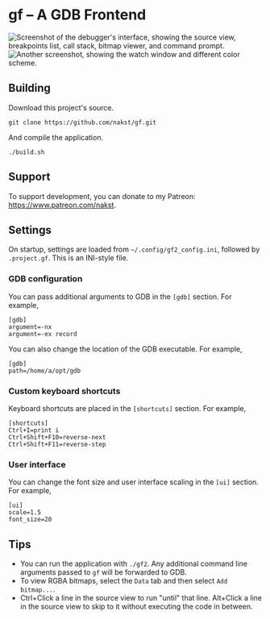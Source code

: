 # **gf** – A GDB Frontend

![Screenshot of the debugger's interface, showing the source view, breakpoints list, call stack, bitmap viewer, and command prompt.](https://cdn.discordapp.com/attachments/462643277321994245/848264598673948672/sc2.png)
![Another screenshot, showing the watch window and different color scheme.](https://cdn.discordapp.com/attachments/462643277321994245/848264595621675068/sc1.png)

## Building

Download this project's source.

    git clone https://github.com/nakst/gf.git

And compile the application.

    ./build.sh

## Support

To support development, you can donate to my Patreon: https://www.patreon.com/nakst.

## Settings

On startup, settings are loaded from `~/.config/gf2_config.ini`, followed by `.project.gf`. This is an INI-style file.

### GDB configuration

You can pass additional arguments to GDB in the `[gdb]` section. For example,

    [gdb]
    argument=-nx
    argument=-ex record

You can also change the location of the GDB executable. For example,

    [gdb]
    path=/home/a/opt/gdb

### Custom keyboard shortcuts

Keyboard shortcuts are placed in the `[shortcuts]` section. For example,

    [shortcuts]
    Ctrl+I=print i
    Ctrl+Shift+F10=reverse-next
    Ctrl+Shift+F11=reverse-step

### User interface

You can change the font size and user interface scaling in the `[ui]` section. For example,

    [ui]
    scale=1.5
    font_size=20

## Tips

- You can run the application with `./gf2`. Any additional command line arguments passed to `gf` will be forwarded to GDB.
- To view RGBA bitmaps, select the `Data` tab and then select `Add bitmap...`.
- Ctrl+Click a line in the source view to run "until" that line. Alt+Click a line in the source view to skip to it without executing the code in between.
